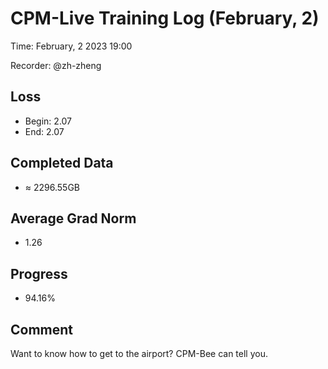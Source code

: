 
# CPM-Live Training Log (February, 2)

Time: February, 2 2023 19:00

Recorder: @zh-zheng

## Loss
- Begin: 2.07
- End: 2.07
	
## Completed Data
- $\approx$ 2296.55GB

## Average Grad Norm
- 1.26

## Progress
- 94.16%

## Comment

Want to know how to get to the airport? CPM-Bee can tell you.
